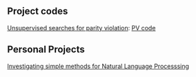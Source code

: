 ## Project codes
</div>


[Unsupervised searches for parity violation](https://arxiv.org/abs/2410.16030): [PV code](https://github.com/sh2099/parity-violation)


## Personal Projects
</div>

[Investigating simple methods for Natural Language Processsing](https://github.com/sh2099/nlp_investigations)


<!--
**sh2099/sh2099** is a ✨ _special_ ✨ repository because its `README.md` (this file) appears on your GitHub profile.

Here are some ideas to get you started:

- 🔭 I’m currently working on ...
- 🌱 I’m currently learning ...
- 👯 I’m looking to collaborate on ...
- 🤔 I’m looking for help with ...
- 💬 Ask me about ...
- 📫 How to reach me: ...
- 😄 Pronouns: ...
- ⚡ Fun fact: ...
-->
